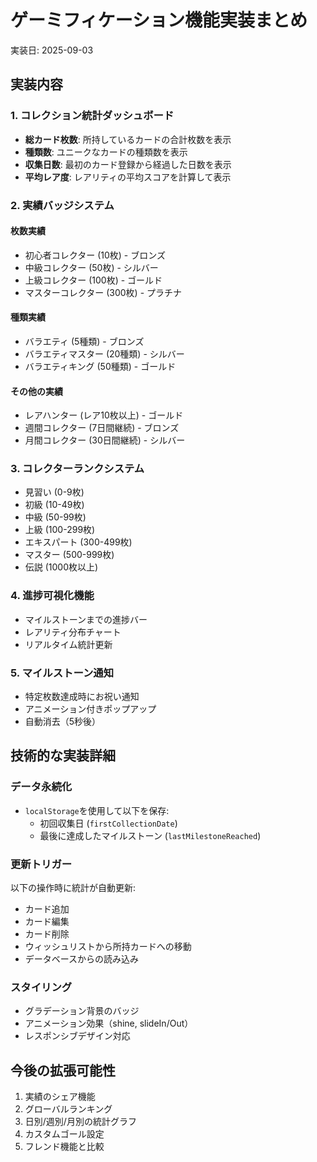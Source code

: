 # ゲーミフィケーション機能実装まとめ
実装日: 2025-09-03

## 実装内容

### 1. コレクション統計ダッシュボード
- **総カード枚数**: 所持しているカードの合計枚数を表示
- **種類数**: ユニークなカードの種類数を表示
- **収集日数**: 最初のカード登録から経過した日数を表示
- **平均レア度**: レアリティの平均スコアを計算して表示

### 2. 実績バッジシステム
#### 枚数実績
- 初心者コレクター (10枚) - ブロンズ
- 中級コレクター (50枚) - シルバー
- 上級コレクター (100枚) - ゴールド
- マスターコレクター (300枚) - プラチナ

#### 種類実績
- バラエティ (5種類) - ブロンズ
- バラエティマスター (20種類) - シルバー
- バラエティキング (50種類) - ゴールド

#### その他の実績
- レアハンター (レア10枚以上) - ゴールド
- 週間コレクター (7日間継続) - ブロンズ
- 月間コレクター (30日間継続) - シルバー

### 3. コレクターランクシステム
- 見習い (0-9枚)
- 初級 (10-49枚)
- 中級 (50-99枚)
- 上級 (100-299枚)
- エキスパート (300-499枚)
- マスター (500-999枚)
- 伝説 (1000枚以上)

### 4. 進捗可視化機能
- マイルストーンまでの進捗バー
- レアリティ分布チャート
- リアルタイム統計更新

### 5. マイルストーン通知
- 特定枚数達成時にお祝い通知
- アニメーション付きポップアップ
- 自動消去（5秒後）

## 技術的な実装詳細

### データ永続化
- `localStorage`を使用して以下を保存:
  - 初回収集日 (`firstCollectionDate`)
  - 最後に達成したマイルストーン (`lastMilestoneReached`)

### 更新トリガー
以下の操作時に統計が自動更新:
- カード追加
- カード編集
- カード削除
- ウィッシュリストから所持カードへの移動
- データベースからの読み込み

### スタイリング
- グラデーション背景のバッジ
- アニメーション効果（shine, slideIn/Out）
- レスポンシブデザイン対応

## 今後の拡張可能性
1. 実績のシェア機能
2. グローバルランキング
3. 日別/週別/月別の統計グラフ
4. カスタムゴール設定
5. フレンド機能と比較